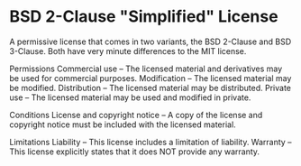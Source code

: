 BSD 2-Clause "Simplified" License
=================================

A permissive license that
comes in two variants, the BSD
2-Clause and BSD 3-Clause.
Both have very minute
differences to the MIT
license.

Permissions
Commercial use – The licensed
    material and derivatives
    may be used for commercial
    purposes.
Modification – The licensed
    material may be modified.
Distribution – The licensed
    material may be
    distributed.
Private use – The licensed
    material may be used and
    modified in private.

Conditions
License and copyright notice – A copy of the license and
    copyright notice must be
    included with the licensed
    material.

Limitations
Liability – This license
    includes a limitation of
    liability.
Warranty – This license
    explicitly states that it
    does NOT provide any
    warranty.
